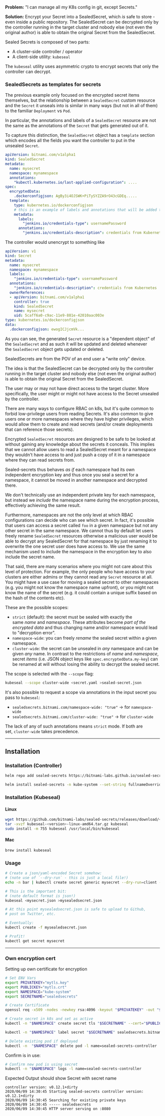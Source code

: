 **Problem:** "I can manage all my K8s config in git, except Secrets."

**Solution:** Encrypt your Secret into a SealedSecret, which _is_ safe to store - even inside a public repository. The SealedSecret can be decrypted only by the controller running in the target cluster and nobody else (not even the original author) is able to obtain the original Secret from the SealedSecret.

Sealed Secrets is composed of two parts:

-   A cluster-side controller / operator
-   A client-side utility: `kubeseal`

The `kubeseal` utility uses asymmetric crypto to encrypt secrets that only the controller can decrypt.


### SealedSecrets as templates for secrets

The previous example only focused on the encrypted secret items themselves, but the relationship between a `SealedSecret` custom resource and the `Secret` it unseals into is similar in many ways (but not in all of them) to the familiar `Deployment` vs `Pod`.

In particular, the annotations and labels of a `SealedSecret` resource are not the same as the annotations of the `Secret` that gets generated out of it.

To capture this distinction, the `SealedSecret` object has a `template` section which encodes all the fields you want the controller to put in the unsealed `Secret`.

```yml
apiVersion: bitnami.com/v1alpha1
kind: SealedSecret
metadata:
  name: mysecret
  namespace: mynamespace
  annotations:
    "kubectl.kubernetes.io/last-applied-configuration": ....
spec:
  encryptedData:
    .dockerconfigjson: AgBy3i4OJSWK+PiTySYZZA9rO43cGDEq.....
  template:
    type: kubernetes.io/dockerconfigjson
    # this is an example of labels and annotations that will be added to the output secret
    metadata:
      labels:
        "jenkins.io/credentials-type": usernamePassword
      annotations:
        "jenkins.io/credentials-description": credentials from Kubernetes
```

The controller would unencrypt to something like

```yml
apiVersion: v1
kind: Secret
metadata:
  name: mysecret
  namespace: mynamespace
  labels:
    "jenkins.io/credentials-type": usernamePassword
  annotations:
    "jenkins.io/credentials-description": credentials from Kubernetes
  ownerReferences:
  - apiVersion: bitnami.com/v1alpha1
    controller: true
    kind: SealedSecret
    name: mysecret
    uid: 5caff6a0-c9ac-11e9-881e-42010aac003e
type: kubernetes.io/dockerconfigjson
data:
  .dockerconfigjson: ewogICJjcmVk...
```

As you can see, the generated `Secret` resource is a "dependent object" of the `SealedSecret` and as such it will be updated and deleted whenever the `SealedSecret` object gets updated or deleted.

SealedSecrets are from the POV of an end user a "write only" device.

The idea is that the SealedSecret can be decrypted only by the controller running in the target cluster and nobody else (not even the original author) is able to obtain the original Secret from the SealedSecret.

The user may or may not have direct access to the target cluster. More specifically, the user might or might not have access to the Secret unsealed by the controller.

There are many ways to configure RBAC on k8s, but it's quite common to forbid low-privilege users from reading Secrets. It's also common to give users one or more namespaces where they have higher privileges, which would allow them to create and read secrets (and/or create deployments that can reference those secrets).

Encrypted `SealedSecret` resources are designed to be safe to be looked at without gaining any knowledge about the secrets it conceals. This implies that we cannot allow users to read a SealedSecret meant for a namespace they wouldn't have access to and just push a copy of it in a namespace where they can read secrets from.

Sealed-secrets thus behaves _as if_ each namespace had its own independent encryption key and thus once you seal a secret for a namespace, it cannot be moved in another namespace and decrypted there.

We don't technically use an independent private key for each namespace, but instead we _include_ the namespace name during the encryption process, effectively achieving the same result.

Furthermore, namespaces are not the only level at which RBAC configurations can decide who can see which secret. In fact, it's possible that users can access a secret called `foo` in a given namespace but not any other secret in the same namespace. We cannot thus by default let users freely rename `SealedSecret` resources otherwise a malicious user would be able to decrypt any SealedSecret for that namespace by just renaming it to overwrite the one secret user does have access to. We use the same mechanism used to include the namespace in the encryption key to also include the secret name.

That said, there are many scenarios where you might not care about this level of protection. For example, the only people who have access to your clusters are either admins or they cannot read any `Secret` resource at all. You might have a use case for moving a sealed secret to other namespaces (e.g. you might not know the namespace name upfront), or you might not know the name of the secret (e.g. it could contain a unique suffix based on the hash of the contents etc).

These are the possible scopes:

-   `strict` (default): the secret must be sealed with exactly the same _name_ and _namespace_. These attributes become _part of the encrypted data_ and thus changing name and/or namespace would lead to "decryption error".
-   `namespace-wide`: you can freely _rename_ the sealed secret within a given namespace.
-   `cluster-wide`: the secret can be unsealed in _any_ namespace and can be given _any_ name.
In contrast to the restrictions of _name_ and _namespace_, secret _items_ (i.e. JSON object keys like `spec.encryptedData.my-key`) can be renamed at will without losing the ability to decrypt the sealed secret.

The scope is selected with the `--scope` flag:
```bash
kubeseal --scope cluster-wide <secret.yaml >sealed-secret.json
```
It's also possible to request a scope via annotations in the input secret you pass to `kubeseal`:

-   `sealedsecrets.bitnami.com/namespace-wide: "true"` -> for `namespace-wide`
-   `sealedsecrets.bitnami.com/cluster-wide: "true"` -> for `cluster-wide`

The lack of any of such annotations means `strict` mode. If both are set, `cluster-wide` takes precedence.

---

## Installation

### Installation (Controller)

```bash
helm repo add sealed-secrets https://bitnami-labs.github.io/sealed-secrets

helm install sealed-secrets -n kube-system --set-string fullnameOverride=sealed-secrets-controller sealed-secrets/sealed-secrets
```


### Installation (Kubeseal)

#### Linux

```bash
wget https://github.com/bitnami-labs/sealed-secrets/releases/download/<release-tag>/kubeseal-<version>-linux-amd64.tar.gz
tar -xvzf kubeseal-<version>-linux-amd64.tar.gz kubeseal
sudo install -m 755 kubeseal /usr/local/bin/kubeseal
```

#### Mac
```bash
brew install kubeseal
```

### Usage
```bash
# Create a json/yaml-encoded Secret somehow:
# (note use of `--dry-run` - this is just a local file!)
echo -n bar | kubectl create secret generic mysecret --dry-run=client --from-file=foo=/dev/stdin -o json >mysecret.json

# This is the important bit:
# (note default format is json!)
kubeseal <mysecret.json >mysealedsecret.json

# At this point mysealedsecret.json is safe to upload to Github,
# post on Twitter, etc.

# Eventually:
kubectl create -f mysealedsecret.json

# Profit!
kubectl get secret mysecret
```


---

### Own encryption cert
Setting up own certificate for encryption

```bash
# Set ENV Vars
export PRIVATEKEY="mytls.key"
export PUBLICKEY="mytls.crt"
export NAMESPACE="kube-system"
export SECRETNAME="sealedsecrets"

# Create Certificate
openssl req -x509 -nodes -newkey rsa:4096 -keyout "$PRIVATEKEY" -out "$PUBLICKEY" -subj "/CN=sealed-secret/O=sealed-secret"

# Create secret in k8s and set as active
kubectl -n "$NAMESPACE" create secret tls "$SECRETNAME" --cert="$PUBLICKEY" --key="$PRIVATEKEY"

kubectl -n "$NAMESPACE" label secret "$SECRETNAME" sealedsecrets.bitnami.com/sealed-secrets-key=active

# Delete existing pod if deployed
kubectl -n  "$NAMESPACE" delete pod -l name=sealed-secrets-controller
```

Confirm is in use:

```bash
# Confirm new pod is using secret
kubectl -n "$NAMESPACE" logs -l name=sealed-secrets-controller
```

Expected Output should show Secret with secret name

```
controller version: v0.12.1+dirty
2020/06/09 14:30:45 Starting sealed-secrets controller version: v0.12.1+dirty
2020/06/09 14:30:45 Searching for existing private keys
2020/06/09 14:30:45 ----- sealedsecrets
2020/06/09 14:30:45 HTTP server serving on :8080
```